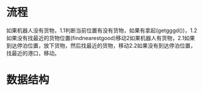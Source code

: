 # 流程

如果机器人没有货物，1.1判断当前位置有没有货物，如果有拿起(getgggd())，1.2如果没有找最近的货物位置(findnearestgood)移动2如果机器人有货物，2.1如果到达停泊位置，放下货物，然后找最近的货物，移动2.2如果没有到达停泊位置，找最近的港口，移动。

# 数据结构


